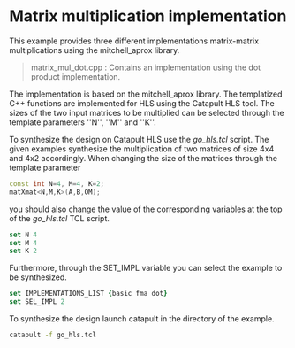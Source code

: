 # Matrix multiplication implementation

This example provides three different implementations matrix-matrix multiplications using the mitchell_aprox library. 

> matrix_mul_dot.cpp    : Contains an implementation using the dot product implementation. 

The implementation is based on the mitchell_aprox library. The templatized C++ functions are implemented for HLS using the Catapult HLS tool. The sizes of the two input matrices to be multiplied can be selected through the template parameters ''N'', ''M'' and ''K''. 

To synthesize the design on Catapult HLS use the *go_hls.tcl* script. The given examples synthesize the multiplication of two matrices of size 4x4 and 4x2 accordingly. When changing the size of the matrices through the template parameter 

```c++
const int N=4, M=4, K=2;
matXmat<N,M,K>(A,B,OM);
```

you should also change the value of the corresponding variables at the top of the *go_hls.tcl* TCL script.

```tcl
set N 4
set M 4
set K 2
```

Furthermore, through the SET_IMPL variable you can select the example to be synthesized.

```tcl
set IMPLEMENTATIONS_LIST {basic fma dot}
set SEL_IMPL 2
```

To synthesize the design launch catapult in the directory of the example.

```bash
catapult -f go_hls.tcl
```


